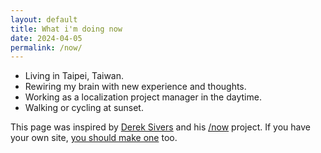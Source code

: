 ```yaml
---
layout: default
title: What i'm doing now
date: 2024-04-05
permalink: /now/
---
```


- Living in Taipei, Taiwan.
- Rewiring my brain with new experience and thoughts.
- Working as a localization project manager in the daytime.
- Walking or cycling at sunset.

<!--
date: 2017-11-27
Living in Taipei, Taiwan - I spend all my time on these things:
- keeping learning by reading, talking with people and deliberately practicing.
- working as a localization project manager in the daytime.
- working as a freelance translator at night and on weekends.
- working out every other day.
- sharing great things with the world via this blog.
- participating in Toastmasters.

date: 2016-02-11
Living in Taipei, Taiwan - I spend all my time on these things:
<ul class="dashed">
  <li>working as a localization project manager in the daytime.</li>
  <li>working on a 30,000+ word translation project.</li>
  <li>finding the way forward in my life.</li>
  <li>reading 《再想一下：好決策的關鍵思考術》, the Traditional Chinese version of <i>Think Twice: Harnessing the Power of Counterintuition</i> by Michael J. Mauboussin.</li>
  <li>reading <i>Never Eat Alone: And Other Secrets to Success, One Relationship at a Time</i> by Keith Ferrazzi and Tahl Raz.</li>
  <li>refining this blog.</li>
</ul>
-->

This page was inspired by [Derek Sivers](https://sivers.org/ "Derek Sivers") and his [/now](http://nownownow.com/) project. If you have your own site, [you should make one](http://nownownow.com/about "about nownownow.com") too.
